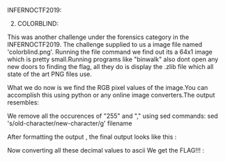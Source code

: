 INFERNOCTF2019:

2. COLORBLIND:

This was another challenge under the forensics category in the INFERNOCTF2019. The challenge supplied to us a image file named 'colorblind.png'. Running the file command we find out its a 64x1 image which is pretty small.Running programs like "binwalk" also dont open any new doors to finding the flag, all they do is display the .zlib file which all state of the art PNG files use. 

What we do now is we find the RGB pixel values of the image.You can accomplish this using python or any online image converters.The output resembles:


We remove all the occurences of "255" and "," using sed commands:
	sed 's/old-character/new-character/g' filename

After formatting the output , the final output looks like this :


Now converting all these decimal values to ascii We get the FLAG!!! :



